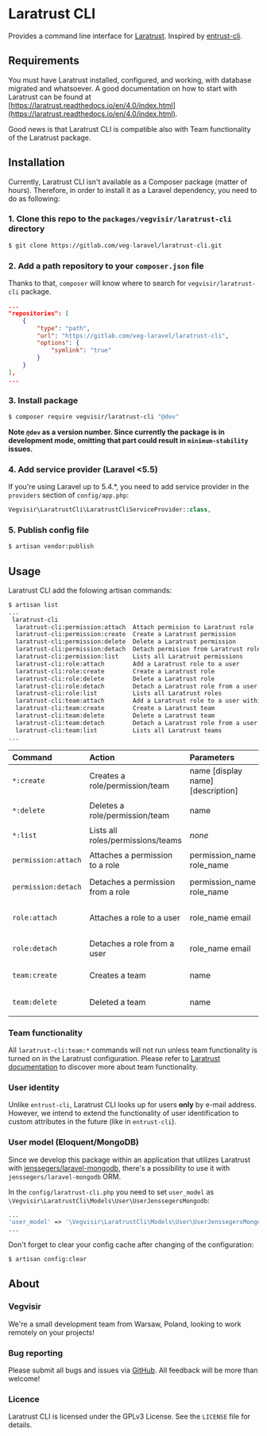 # Laratrust CLI

Provides a command line interface for [Laratrust](https://github.com/santigarcor/laratrust). Inspired by [entrust-cli](https://github.com/LinearSoft/entrust-cli).

## Requirements

You must have Laratrust installed, configured, and working, with database migrated and whatsoever. A good documentation on how to start with Laratrust can be found at [https://laratrust.readthedocs.io/en/4.0/index.html](https://laratrust.readthedocs.io/en/4.0/index.html).

Good news is that Laratrust CLI is compatible also with Team functionality of the Laratrust package.

## Installation

Currently, Laratrust CLI isn't available as a Composer package (matter of hours). Therefore, in order to install it as a Laravel dependency, you need to do as following:

### 1. Clone this repo to the `packages/vegvisir/laratrust-cli` directory

```bash
$ git clone https://gitlab.com/veg-laravel/laratrust-cli.git
```

### 2. Add a path repository to your `composer.json` file

Thanks to that, `composer` will know where to search for `vegvisir/laratrust-cli` package.

```json
...
"repositories": [
    {
        "type": "path",
        "url": "https://gitlab.com/veg-laravel/laratrust-cli",
        "options": {
            "symlink": "true"
        }
    }
],
...
```

### 3. Install package

```bash
$ composer require vegvisir/laratrust-cli "@dev"
```

**Note `@dev` as a version number. Since currently the package is in development mode, omitting that part could result in `minimum-stability` issues.**

### 4. Add service provider (Laravel <5.5)

If you're using Laravel up to 5.4.*, you need to add service provider in the `providers` section of `config/app.php`:

```php
Vegvisir\LaratrustCli\LaratrustCliServiceProvider::class,
```

### 5. Publish config file

```bash
$ artisan vendor:publish
```

## Usage

Laratrust CLI add the folowing artisan commands:

```bash
$ artisan list
...
 laratrust-cli
  laratrust-cli:permission:attach  Attach permision to Laratrust role
  laratrust-cli:permission:create  Create a Laratrust permission
  laratrust-cli:permission:delete  Delete a Laratrust permission
  laratrust-cli:permission:detach  Detach permision from Laratrust role
  laratrust-cli:permission:list    Lists all Laratrust permissions
  laratrust-cli:role:attach        Add a Laratrust role to a user
  laratrust-cli:role:create        Create a Laratrust role
  laratrust-cli:role:delete        Delete a Laratrust role
  laratrust-cli:role:detach        Detach a Laratrust role from a user
  laratrust-cli:role:list          Lists all Laratrust roles
  laratrust-cli:team:attach        Add a Laratrust role to a user within a team
  laratrust-cli:team:create        Create a Laratrust team
  laratrust-cli:team:delete        Delete a Laratrust team
  laratrust-cli:team:detach        Detach a Laratrust role from a user within a team
  laratrust-cli:team:list          Lists all Laratrust teams
...
```
| Command             | Action                                    | Parameters                        | Example                                            |
|:--------------------|:------------------------------------------|:----------------------------------|:---------------------------------------------------|
| `*:create`          | Creates a role/permission/team            | name [display name] [description] | `laratrust-cli:role:create myrole "My Role"`       |
| `*:delete`          | Deletes a role/permission/team            | name                              | `laratrust-cli:permission:delete perm1`            |
| `*:list`            | Lists all roles/permissions/teams         | _none_                            | `laratrust-cli:role:list`                          |
| `permission:attach` | Attaches a permission to a role           | permission_name role_name         | `laratrust-cli:permission:attach perm1 myrole`     |
| `permission:detach` | Detaches a permission from a role         | permission_name role_name         | `laratrust-cli:permission:detach perm1 myrole`     |
| `role:attach`       | Attaches a role to a user                 | role_name email                   | `laratrust-cli:role:attach myrole user2@gmail.com` |
| `role:detach`       | Detaches a role from a user               | role_name email                   | `laratrust-cli:role:detach myrole user2`           |
| `team:create`       | Creates a team                            | name                              | `laratrust-cli:team:create myteam`                 |
| `team:delete`       | Deleted a team                            | name                              | `laratrust-cli:team:delete myteam`                 |

### Team functionality

All `laratrust-cli:team:*` commands will not run unless team functionality is turned on in the Laratrust configuration. Please refer to [Laratrust documentation](https://laratrust.readthedocs.io/en/4.0/usage/concepts.html#teams) to discover more about team functionality.

### User identity

Unlike `entrust-cli`, Laratrust CLI looks up for users **only** by e-mail address. However, we intend to extend the functionality of user identification to custom attributes in the future (like in `entrust-cli`).

### User model (Eloquent/MongoDB)

Since we develop this package within an application that utilizes Laratrust with [jenssegers/laravel-mongodb](https://github.com/jenssegers/laravel-mongodb), there's a possibility to use it with `jenssegers/laravel-mongodb` ORM.

In the `config/laratrust-cli.php` you need to set `user_model` as `\Vegvisir\LaratrustCli\Models\User\UserJenssegersMongodb`:

```php
...
'user_model' => '\Vegvisir\LaratrustCli\Models\User\UserJenssegersMongodb'
...
```

Don't forget to clear your config cache after changing of the configuration:

```bash
$ artisan config:clear
```

## About

### Vegvisir

We're a small development team from Warsaw, Poland, looking to work remotely on your projects! 

### Bug reporting

Please submit all bugs and issues via [GitHub](https://github.com/vegvisir-for-all/laratrust-cli/issues). All feedback will be more than welcome!

### Licence

Laratrust CLI is licensed under the GPLv3 License. See the `LICENSE` file for details.

